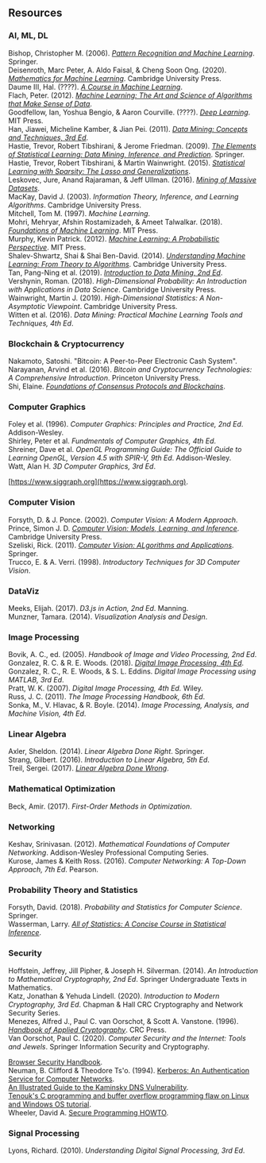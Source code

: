 ## Resources

### AI, ML, DL

Bishop, Christopher M. (2006). [_Pattern Recognition and Machine Learning_](https://www.microsoft.com/en-us/research/people/cmbishop/?from=http%3A%2F%2Fresearch.microsoft.com%2Fen-us%2Fum%2Fpeople%2Fcmbishop%2Fprml%2Findex.htm). Springer.<br>
Deisenroth, Marc Peter, A. Aldo Faisal, & Cheng Soon Ong. (2020). [_Mathematics for Machine Learning_](https://deisenroth.cc/publication/deisenroth-2020/). Cambridge University Press.<br>
Daume III, Hal. (????). [_A Course in Machine Learning_](http://ciml.info/).<br>
Flach, Peter. (2012). [_Machine Learning: The Art and Science of Algorithms that Make Sense of Data_](http://people.cs.bris.ac.uk/~flach/mlbook/).<br>
Goodfellow, Ian, Yoshua Bengio, & Aaron Courville. (????). [_Deep Learning_](https://www.deeplearningbook.org). MIT Press.<br>
Han, Jiawei, Micheline Kamber, & Jian Pei. (2011). [_Data Mining: Concepts and Techniques, 3rd Ed_](https://hanj.cs.illinois.edu/bk3/).<br>
Hastie, Trevor, Robert Tibshirani, & Jerome Friedman. (2009). [_The Elements of Statistical Learning: Data Mining, Inference, and Prediction_](https://web.stanford.edu/~hastie/ElemStatLearn/). Springer.<br>
Hastie, Trevor, Robert Tibshirani, & Martin Wainwright. (2015). [_Statistical Learning with Sparsity: The Lasso and Generalizations_](https://web.stanford.edu/~hastie/StatLearnSparsity/).<br>
Leskovec, Jure, Anand Rajaraman, & Jeff Ullman. (2016). [_Mining of Massive Datasets_](http://www.mmds.org/).<br>
MacKay, David J. (2003). _Information Theory, Inference, and Learning Algorithms_. Cambridge University Press.<br>
Mitchell, Tom M. (1997). _Machine Learning_.<br>
Mohri, Mehryar, Afshin Rostamizadeh, & Ameet Talwalkar. (2018). [_Foundations of Machine Learning_](https://cs.nyu.edu/~mohri/mlbook/). MIT Press.<br>
Murphy, Kevin Patrick. (2012). [_Machine Learning: A Probabilistic Perspective_](https://www.cs.ubc.ca/~murphyk/MLbook/). MIT Press.<br>
Shalev-Shwartz, Shai & Shai Ben-David. (2014). [_Understanding Machine Learning: From Theory to Algorithms_](https://www.cs.huji.ac.il/~shais/UnderstandingMachineLearning/). Cambridge University Press.<br>
Tan, Pang-Ning et al. (2019). [_Introduction to Data Mining, 2nd Ed_](https://www-users.cs.umn.edu/~kumar001/dmbook/index.php).<br>
Vershynin, Roman. (2018). _High-Dimensional Probability: An Introduction with Applications in Data Science_. Cambridge University Press.<br>
Wainwright, Martin J. (2019). _High-Dimensional Statistics: A Non-Asymptotic Viewpoint_. Cambridge University Press.<br>
Witten et al. (2016). _Data Mining: Practical Machine Learning Tools and Techniques, 4th Ed_.

### Blockchain & Cryptocurrency

Nakamoto, Satoshi. "Bitcoin: A Peer-to-Peer Electronic Cash System".<br>
Narayanan, Arvind et al. (2016). _Bitcoin and Cryptocurrency Technologies: A Comprehensive Introduction_. Princeton University Press.<br>
Shi, Elaine. [_Foundations of Consensus Protocols and Blockchains_](https://www.distributedconsensus.net).

### Computer Graphics

Foley et al. (1996). _Computer Graphics: Principles and Practice, 2nd Ed_. Addison-Wesley.<br>
Shirley, Peter et al. _Fundmentals of Computer Graphics, 4th Ed_.<br>
Shreiner, Dave et al. _OpenGL Programming Guide: The Official Guide to Learning OpenGL, Version 4.5 with SPIR-V, 9th Ed_. Addison-Wesley.<br>
Watt, Alan H. _3D Computer Graphics, 3rd Ed_.<br>

[https://www.siggraph.org](https://www.siggraph.org).

### Computer Vision

Forsyth, D. & J. Ponce. (2002). _Computer Vision: A Modern Approach_.<br>
Prince, Simon J. D. [_Computer Vision: Models, Learning, and Inference_](http://www.computervisionmodels.com/). Cambridge University Press.<br>
Szeliski, Rick. (2011). [_Computer Vision: ALgorithms and Applications_](http://szeliski.org/Book/). Springer.<br>
Trucco, E. & A. Verri. (1998). _Introductory Techniques for 3D Computer Vision_.<br>

### DataViz

Meeks, Elijah. (2017). _D3.js in Action, 2nd Ed_. Manning.<br>
Munzner, Tamara. (2014). _Visualization Analysis and Design_.<br>

### Image Processing

Bovik, A. C., ed. (2005). _Handbook of Image and Video Processing, 2nd Ed_.<br>
Gonzalez, R. C. & R. E. Woods. (2018). [_Digital Image Processing, 4th Ed_](http://www.imageprocessingplace.com).<br>
Gonzalez, R. C., R. E. Woods, & S. L. Eddins. _Digital Image Processing using MATLAB, 3rd Ed_.<br>
Pratt, W. K. (2007). _Digital Image Processing, 4th Ed._ Wiley.<br>
Russ, J. C. (2011). _The Image Processing Handbook, 6th Ed_.<br>
Sonka, M., V. Hlavac, & R. Boyle. (2014). _Image Processing, Analysis, and Machine Vision, 4th Ed_.<br>

### Linear Algebra

Axler, Sheldon. (2014). _Linear Algebra Done Right_. Springer.<br>
Strang, Gilbert. (2016). _Introduction to Linear Algebra, 5th Ed_.<br>
Treil, Sergei. (2017). [_Linear Algebra Done Wrong_](https://www.math.brown.edu/streil/papers/LADW/LADW.html).<br>

### Mathematical Optimization

Beck, Amir. (2017). _First-Order Methods in Optimization_.<br>

### Networking

Keshav, Srinivasan. (2012). _Mathematical Foundations of Computer Networking_. Addison-Wesley Professional Computing Series.<br>
Kurose, James & Keith Ross. (2016). _Computer Networking: A Top-Down Approach, 7th Ed_. Pearson.<br>

### Probability Theory and Statistics

Forsyth, David. (2018). _Probability and Statistics for Computer Science_. Springer.<br>
Wasserman, Larry. [_All of Statistics: A Concise Course in Statistical Inference_](http://www.stat.cmu.edu/~larry/all-of-statistics/index.html).<br>

### Security

Hoffstein, Jeffrey, Jill Pipher, & Joseph H. Silverman. (2014). _An Introduction to Mathematical Cryptography, 2nd Ed_. Springer Undergraduate Texts in Mathematics.<br>
Katz, Jonathan & Yehuda Lindell. (2020). _Introduction to Modern Cryptography, 3rd Ed_. Chapman & Hall CRC Cryptography and Network Security Series.<br>
Menezes, Alfred J., Paul C. van Oorschot, & Scott A. Vanstone. (1996). [_Handbook of Applied Cryptography_](http://cacr.uwaterloo.ca/hac/). CRC Press.<br>
Van Oorschot, Paul C. (2020). _Computer Security and the Internet: Tools and Jewels_. Springer Information Security and Cryptography.<br>

[Browser Security Handbook](https://code.google.com/archive/p/browsersec/wikis/Part2.wiki).<br>
Neuman, B. Clifford & Theodore Ts'o. (1994). [Kerberos: An Authentication Service for Computer Networks](http://gost.isi.edu/publications/kerberos-neuman-tso.html).<br>
[An Illustrated Guide to the Kaminsky DNS Vulnerability](http://unixwiz.net/techtips/iguide-kaminsky-dns-vuln.html).<br>
[Tenouk's C programming and buffer overflow programming flaw on Linux and Windows OS tutorial](https://www.tenouk.com/cncplusplusbufferoverflow.html).<br>
Wheeler, David A. [Secure Programming HOWTO](https://dwheeler.com/secure-programs/Secure-Programs-HOWTO/index.html).<br>

### Signal Processing

Lyons, Richard. (2010). _Understanding Digital Signal Processing, 3rd Ed_.<br>

